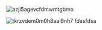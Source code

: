 
![azji5agevcfdmwmtgbmo](https://res.cloudinary.com/dtjcgonzl/image/upload/v1680296055/BGR/azji5agevcfdmwmtgbmo.png)

![tkrzvdem0m0h8aai9nh7](https://res.cloudinary.com/dtjcgonzl/image/upload/v1680296059/BGR/tkrzvdem0m0h8aai9nh7.png)
fdasfdsa